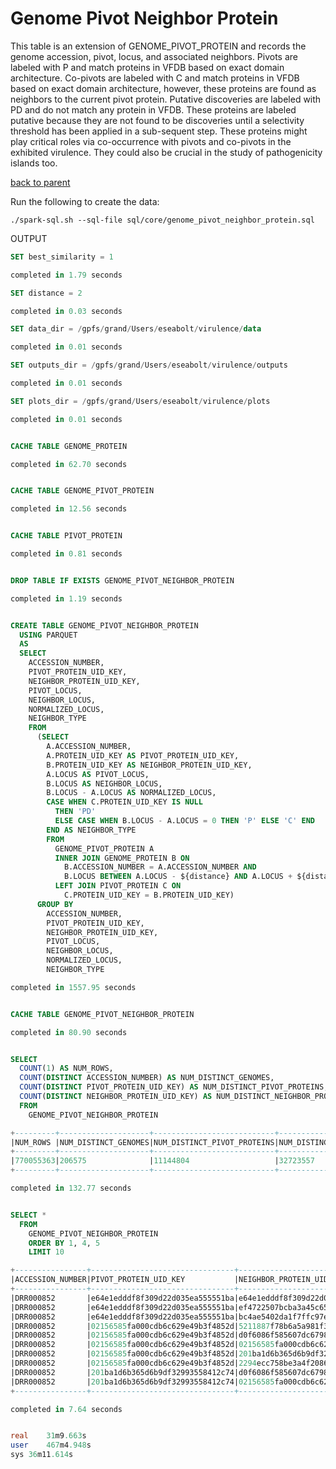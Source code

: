 # Genome Pivot Neighbor Protein

This table is an extension of GENOME_PIVOT_PROTEIN and records the genome accession, pivot, locus, and associated neighbors. Pivots are labeled with P and match proteins in VFDB based on exact domain architecture. Co-pivots are labeled with C and match proteins in VFDB based on exact domain architecture, however, these proteins are found as neighbors to the current pivot protein. Putative discoveries are labeled with PD and do not match any protein in VFDB. These proteins are labeled putative because they are not found to be discoveries until a selectivity threshold has been applied in a sub-sequent step. These proteins might play critical roles via co-occurrence with pivots and co-pivots in the exhibited virulence. They could also be crucial in the study of pathogenicity islands too.

[back to parent](/Virulence-Analysis/methodology/analysis/README.md)

Run the following to create the data:

```
./spark-sql.sh --sql-file sql/core/genome_pivot_neighbor_protein.sql
```

OUTPUT

```sql
SET best_similarity = 1

completed in 1.79 seconds

SET distance = 2

completed in 0.03 seconds

SET data_dir = /gpfs/grand/Users/eseabolt/virulence/data

completed in 0.01 seconds

SET outputs_dir = /gpfs/grand/Users/eseabolt/virulence/outputs

completed in 0.01 seconds

SET plots_dir = /gpfs/grand/Users/eseabolt/virulence/plots

completed in 0.01 seconds


CACHE TABLE GENOME_PROTEIN

completed in 62.70 seconds


CACHE TABLE GENOME_PIVOT_PROTEIN

completed in 12.56 seconds


CACHE TABLE PIVOT_PROTEIN

completed in 0.81 seconds


DROP TABLE IF EXISTS GENOME_PIVOT_NEIGHBOR_PROTEIN

completed in 1.19 seconds


CREATE TABLE GENOME_PIVOT_NEIGHBOR_PROTEIN
  USING PARQUET
  AS
  SELECT
    ACCESSION_NUMBER,
    PIVOT_PROTEIN_UID_KEY,
    NEIGHBOR_PROTEIN_UID_KEY,
    PIVOT_LOCUS,
    NEIGHBOR_LOCUS,
    NORMALIZED_LOCUS,
    NEIGHBOR_TYPE
    FROM
      (SELECT
        A.ACCESSION_NUMBER,
        A.PROTEIN_UID_KEY AS PIVOT_PROTEIN_UID_KEY,
        B.PROTEIN_UID_KEY AS NEIGHBOR_PROTEIN_UID_KEY,
        A.LOCUS AS PIVOT_LOCUS,
        B.LOCUS AS NEIGHBOR_LOCUS,
        B.LOCUS - A.LOCUS AS NORMALIZED_LOCUS,
        CASE WHEN C.PROTEIN_UID_KEY IS NULL
          THEN 'PD'
          ELSE CASE WHEN B.LOCUS - A.LOCUS = 0 THEN 'P' ELSE 'C' END
        END AS NEIGHBOR_TYPE
        FROM
          GENOME_PIVOT_PROTEIN A
          INNER JOIN GENOME_PROTEIN B ON
            B.ACCESSION_NUMBER = A.ACCESSION_NUMBER AND
            B.LOCUS BETWEEN A.LOCUS - ${distance} AND A.LOCUS + ${distance}
          LEFT JOIN PIVOT_PROTEIN C ON
            C.PROTEIN_UID_KEY = B.PROTEIN_UID_KEY)
      GROUP BY
        ACCESSION_NUMBER,
        PIVOT_PROTEIN_UID_KEY,
        NEIGHBOR_PROTEIN_UID_KEY,
        PIVOT_LOCUS,
        NEIGHBOR_LOCUS,
        NORMALIZED_LOCUS,
        NEIGHBOR_TYPE

completed in 1557.95 seconds


CACHE TABLE GENOME_PIVOT_NEIGHBOR_PROTEIN

completed in 80.90 seconds


SELECT
  COUNT(1) AS NUM_ROWS,
  COUNT(DISTINCT ACCESSION_NUMBER) AS NUM_DISTINCT_GENOMES,
  COUNT(DISTINCT PIVOT_PROTEIN_UID_KEY) AS NUM_DISTINCT_PIVOT_PROTEINS,
  COUNT(DISTINCT NEIGHBOR_PROTEIN_UID_KEY) AS NUM_DISTINCT_NEIGHBOR_PROTEINS
  FROM
    GENOME_PIVOT_NEIGHBOR_PROTEIN

+---------+--------------------+---------------------------+------------------------------+
|NUM_ROWS |NUM_DISTINCT_GENOMES|NUM_DISTINCT_PIVOT_PROTEINS|NUM_DISTINCT_NEIGHBOR_PROTEINS|
+---------+--------------------+---------------------------+------------------------------+
|770055363|206575              |11144804                   |32723557                      |
+---------+--------------------+---------------------------+------------------------------+

completed in 132.77 seconds


SELECT *
  FROM
    GENOME_PIVOT_NEIGHBOR_PROTEIN
    ORDER BY 1, 4, 5
    LIMIT 10

+----------------+--------------------------------+--------------------------------+-----------+--------------+----------------+-------------+
|ACCESSION_NUMBER|PIVOT_PROTEIN_UID_KEY           |NEIGHBOR_PROTEIN_UID_KEY        |PIVOT_LOCUS|NEIGHBOR_LOCUS|NORMALIZED_LOCUS|NEIGHBOR_TYPE|
+----------------+--------------------------------+--------------------------------+-----------+--------------+----------------+-------------+
|DRR000852       |e64e1edddf8f309d22d035ea555551ba|e64e1edddf8f309d22d035ea555551ba|1          |1             |0               |P            |
|DRR000852       |e64e1edddf8f309d22d035ea555551ba|ef4722507bcba3a45c65c34f3448da76|1          |2             |1               |PD           |
|DRR000852       |e64e1edddf8f309d22d035ea555551ba|bc4ae5402da1f7ffc97e086d78530f1d|1          |3             |2               |PD           |
|DRR000852       |02156585fa000cdb6c629e49b3f4852d|5211887f78b6a5a981f367fcb6978900|6          |4             |-2              |PD           |
|DRR000852       |02156585fa000cdb6c629e49b3f4852d|d0f6086f585607dc679855de13623b52|6          |5             |-1              |PD           |
|DRR000852       |02156585fa000cdb6c629e49b3f4852d|02156585fa000cdb6c629e49b3f4852d|6          |6             |0               |P            |
|DRR000852       |02156585fa000cdb6c629e49b3f4852d|201ba1d6b365d6b9df32993558412c74|6          |7             |1               |C            |
|DRR000852       |02156585fa000cdb6c629e49b3f4852d|2294ecc758be3a4f2086e48f805bc086|6          |8             |2               |PD           |
|DRR000852       |201ba1d6b365d6b9df32993558412c74|d0f6086f585607dc679855de13623b52|7          |5             |-2              |PD           |
|DRR000852       |201ba1d6b365d6b9df32993558412c74|02156585fa000cdb6c629e49b3f4852d|7          |6             |-1              |C            |
+----------------+--------------------------------+--------------------------------+-----------+--------------+----------------+-------------+

completed in 7.64 seconds


real	31m9.663s
user	467m4.948s
sys	36m11.614s
```

